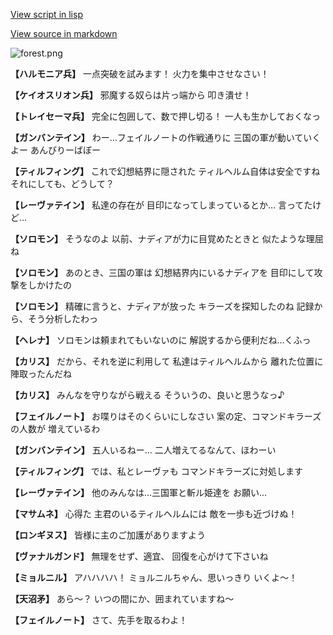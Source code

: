 [View script in lisp](../scripts/110140321.txt)

[View source in markdown](110140321.md)

![forest.png](../images/backgrounds/forest.png)

**【ハルモニア兵】**
一点突破を試みます！
火力を集中させなさい！

**【ケイオスリオン兵】**
邪魔する奴らは片っ端から
叩き潰せ！

**【トレイセーマ兵】**
完全に包囲して、数で押し切る！
一人も生かしておくなっ

**【ガンバンテイン】**
わー…フェイルノートの作戦通りに
三国の軍が動いていくよー
あんびりーばぼー

**【ティルフィング】**
これで幻想結界に隠された
ティルヘルム自体は安全ですね
それにしても、どうして？

**【レーヴァテイン】**
私達の存在が
目印になってしまっているとか…
言ってたけど…

**【ソロモン】**
そうなのよ
以前、ナディアが力に目覚めたときと
似たような理屈ね

**【ソロモン】**
あのとき、三国の軍は
幻想結界内にいるナディアを
目印にして攻撃をしかけたの

**【ソロモン】**
精確に言うと、ナディアが放った
キラーズを探知したのね
記録から、そう分析したわっ

**【ヘレナ】**
ソロモンは頼まれてもいないのに
解説するから便利だね…くふっ

**【カリス】**
だから、それを逆に利用して
私達はティルヘルムから
離れた位置に陣取ったんだね

**【カリス】**
みんなを守りながら戦える
そういうの、良いと思うなっ♪

**【フェイルノート】**
お喋りはそのくらいにしなさい
案の定、コマンドキラーズの人数が
増えているわ

**【ガンバンテイン】**
五人いるねー…
二人増えてるなんて、ほわーい

**【ティルフィング】**
では、私とレーヴァも
コマンドキラーズに対処します

**【レーヴァテイン】**
他のみんなは…三国軍と斬ル姫達を
お願い…

**【マサムネ】**
心得た
主君のいるティルヘルムには
敵を一歩も近づけぬ！

**【ロンギヌス】**
皆様に主のご加護がありますよう

**【ヴァナルガンド】**
無理をせず、適宜、
回復を心がけて下さいね

**【ミョルニル】**
アハハハハ！
ミョルニルちゃん、思いっきり
いくよ～！

**【天沼矛】**
あら～？
いつの間にか、囲まれていますね～

**【フェイルノート】**
さて、先手を取るわよ！